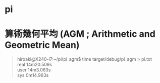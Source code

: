 # pi

# 算術幾何平均 (AGM ; Arithmetic and Geometric Mean) 
>hiroaki@X240-i7:~/pi/pi_agm$ time target/debug/pi_agm > pi.txt  
>real    14m20.509s  
>user    14m3.063s  
>sys     0m14.963s  

